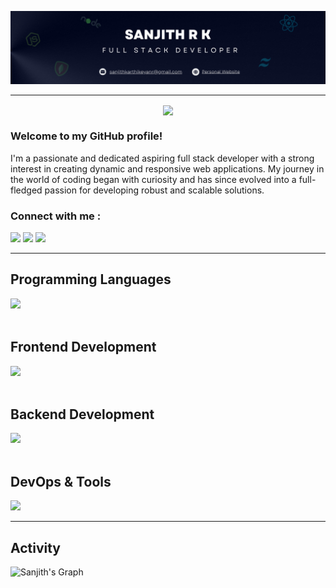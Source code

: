 ![Sanjith Banner](./assets/banner.png)
<hr/>

<div align="center">
    <img align="center" src="https://readme-typing-svg.demolab.com?font=Righteous&size=35&duration=3500&pause=500&center=true&vCenter=true&width=435&lines=Hi%2C+There%F0%9F%91%8B;I'm+Sanjith" />
</div>

<h3>Welcome to my GitHub profile!</h3>

 I'm a passionate and dedicated aspiring full stack developer with a strong interest in creating dynamic and responsive web applications. My journey in the world of coding began with curiosity and has since evolved into a full-fledged passion for developing robust and scalable solutions.
<br/>

### Connect with me :
<div>
  <a href="mailto:sanjithkarthikeyanr@gmail.com" ><img src="https://skillicons.dev/icons?i=gmail&theme=light" width="30" /></a>
  <a href="https://www.linkedin.com/in/sanjithrk06/" target="_blank"><img src="https://skillicons.dev/icons?i=linkedin" width="30" /></a>
  <a href="https://sanjith-portfolio.netlify.app/" target="_blank"><img src="https://skillicons.dev/icons?i=processing" width="32" /></a>
</div>

---
<h2>Programming Languages</h2>

<div>
  <img src="https://skillicons.dev/icons?i=c,java,python,javascript" />
</div>

<br/>

<h2>Frontend Development</h2>
<div>
  <img src="https://skillicons.dev/icons?i=html,css,javascript,react,redux,tailwind,scss,bootstrap" />
</div>

<br/>

<h2>Backend Development</h2>
<div>
  <img src="https://skillicons.dev/icons?i=nodejs,express,mongodb,postman" />
</div>

<br/>

<h2>DevOps & Tools</h2>
<div>
  <img src="https://skillicons.dev/icons?i=git,github,docker,vscode" />
</div>

---
<h2>Activity</h2>

![Sanjith's Graph](https://github-readme-activity-graph.vercel.app/graph?username=sanjithrk06&custom_title=Sanjith%27s%20GitHub%20Activity%20Graph&bg_color=0D1117&color=7F3FBF&line=7F3FBF&point=7F3FBF&area_color=FFFFFF&title_color=FFFFFF&area=true)

